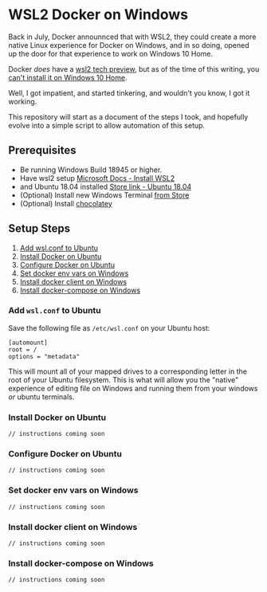 # WSL2 Docker on Windows

Back in July, Docker announnced that with WSL2, they could create a more native Linux
experience for Docker on Windows, and in so doing, opened up the door for that experience
to work on Windows 10 Home.

Docker _does_ have a [wsl2 tech preview], but as of the time of this writing, you 
[can't install it on Windows 10 Home][issue-4586].

Well, I got impatient, and started tinkering, and wouldn't you know, I got it working.

This repository will start as a document of the steps I took, and hopefully evolve into
a simple script to allow automation of this setup.  

## Prerequisites

- Be running Windows Build 18945 or higher.
- Have wsl2 setup [Microsoft Docs - Install WSL2][install-wsl2]
- and Ubuntu 18.04 installed [Store link - Ubuntu 18.04][ubuntu-store]
- (Optional) Install new Windows Terminal [from Store][windows-terminal-store]
- (Optional) Install [chocolatey][]

## Setup Steps

1. [Add wsl.conf to Ubuntu](#add-wsl-conf-to-ubuntu)
1. [Install Docker on Ubuntu](#install-docker-on-ubuntu)
2. [Configure Docker on Ubuntu](#configure-docker-on-ubuntu)
3. [Set docker env vars on Windows](#set-docker-env-vars-on-windows)
4. [Install docker client on Windows](#install-docker-client-on-windows)
5. [Install docker-compose on Windows](#install-docker-compose-on-windows)

### Add `wsl.conf` to Ubuntu

Save the following file as `/etc/wsl.conf` on your Ubuntu host:

```
[automount]
root = /
options = "metadata"
```
This will mount all of your mapped drives to a corresponding letter
in the root of your Ubuntu filesystem. This is what will allow you
the "native" experience of editing file on Windows and running them
from your windows _or_ ubuntu terminals.

### Install Docker on Ubuntu

```
// instructions coming soon
```

### Configure Docker on Ubuntu

```
// instructions coming soon
```

### Set docker env vars on Windows

```
// instructions coming soon
```

### Install docker client on Windows

```
// instructions coming soon
```

### Install docker-compose on Windows

```
// instructions coming soon
```


[wsl2 tech preview]: https://docs.docker.com/docker-for-windows/wsl-tech-preview/
[issue-4586]: https://github.com/docker/for-win/issues/4586
[install-wsl2]: https://docs.microsoft.com/en-us/windows/wsl/wsl2-install
[ubuntu-store]: https://www.microsoft.com/store/productId/9N9TNGVNDL3Q
[windows-terminal-store]: https://www.microsoft.com/store/productId/9N0DX20HK701
[chocolatey]: https://chocolatey.org/